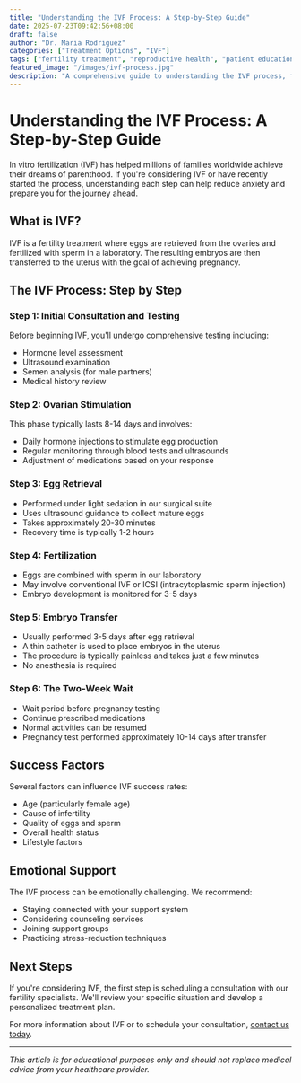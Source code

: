 ```yaml
---
title: "Understanding the IVF Process: A Step-by-Step Guide"
date: 2025-07-23T09:42:56+08:00
draft: false
author: "Dr. Maria Rodriguez"
categories: ["Treatment Options", "IVF"]
tags: ["fertility treatment", "reproductive health", "patient education"]
featured_image: "/images/ivf-process.jpg"
description: "A comprehensive guide to understanding the IVF process, from initial consultation to embryo transfer and beyond."
---
```


# Understanding the IVF Process: A Step-by-Step Guide

In vitro fertilization (IVF) has helped millions of families worldwide achieve their dreams of parenthood. If you're considering IVF or have recently started the process, understanding each step can help reduce anxiety and prepare you for the journey ahead.

## What is IVF?

IVF is a fertility treatment where eggs are retrieved from the ovaries and fertilized with sperm in a laboratory. The resulting embryos are then transferred to the uterus with the goal of achieving pregnancy.

## The IVF Process: Step by Step

### Step 1: Initial Consultation and Testing

Before beginning IVF, you'll undergo comprehensive testing including:
- Hormone level assessment
- Ultrasound examination
- Semen analysis (for male partners)
- Medical history review

### Step 2: Ovarian Stimulation

This phase typically lasts 8-14 days and involves:
- Daily hormone injections to stimulate egg production
- Regular monitoring through blood tests and ultrasounds
- Adjustment of medications based on your response

### Step 3: Egg Retrieval

- Performed under light sedation in our surgical suite
- Uses ultrasound guidance to collect mature eggs
- Takes approximately 20-30 minutes
- Recovery time is typically 1-2 hours

### Step 4: Fertilization

- Eggs are combined with sperm in our laboratory
- May involve conventional IVF or ICSI (intracytoplasmic sperm injection)
- Embryo development is monitored for 3-5 days

### Step 5: Embryo Transfer

- Usually performed 3-5 days after egg retrieval
- A thin catheter is used to place embryos in the uterus
- The procedure is typically painless and takes just a few minutes
- No anesthesia is required

### Step 6: The Two-Week Wait

- Wait period before pregnancy testing
- Continue prescribed medications
- Normal activities can be resumed
- Pregnancy test performed approximately 10-14 days after transfer

## Success Factors

Several factors can influence IVF success rates:
- Age (particularly female age)
- Cause of infertility
- Quality of eggs and sperm
- Overall health status
- Lifestyle factors

## Emotional Support

The IVF process can be emotionally challenging. We recommend:
- Staying connected with your support system
- Considering counseling services
- Joining support groups
- Practicing stress-reduction techniques

## Next Steps

If you're considering IVF, the first step is scheduling a consultation with our fertility specialists. We'll review your specific situation and develop a personalized treatment plan.

For more information about IVF or to schedule your consultation, [contact us today](/contact/).

---

*This article is for educational purposes only and should not replace medical advice from your healthcare provider.*
